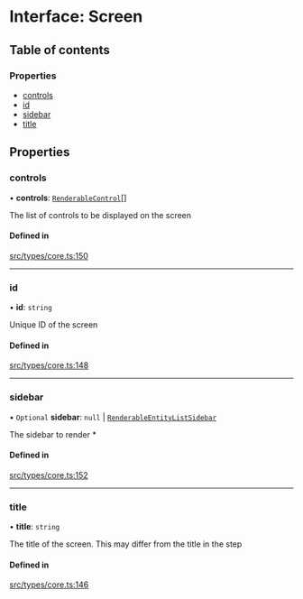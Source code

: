# Interface: Screen

## Table of contents

### Properties

- [controls](../wiki/Screen#controls)
- [id](../wiki/Screen#id)
- [sidebar](../wiki/Screen#sidebar)
- [title](../wiki/Screen#title)

## Properties

### controls

• **controls**: [`RenderableControl`](../wiki/Exports#renderablecontrol)[]

The list of controls to be displayed on the screen

#### Defined in

[src/types/core.ts:150](https://github.com/decisively-io/interview-sdk/blob/8029f4d7290023e428f90f3a3cf1800390136e51/src/types/core.ts#L150)

___

### id

• **id**: `string`

Unique ID of the screen

#### Defined in

[src/types/core.ts:148](https://github.com/decisively-io/interview-sdk/blob/8029f4d7290023e428f90f3a3cf1800390136e51/src/types/core.ts#L148)

___

### sidebar

• `Optional` **sidebar**: ``null`` \| [`RenderableEntityListSidebar`](../wiki/Exports#renderableentitylistsidebar)

The sidebar to render *

#### Defined in

[src/types/core.ts:152](https://github.com/decisively-io/interview-sdk/blob/8029f4d7290023e428f90f3a3cf1800390136e51/src/types/core.ts#L152)

___

### title

• **title**: `string`

The title of the screen. This may differ from the title in the step

#### Defined in

[src/types/core.ts:146](https://github.com/decisively-io/interview-sdk/blob/8029f4d7290023e428f90f3a3cf1800390136e51/src/types/core.ts#L146)
